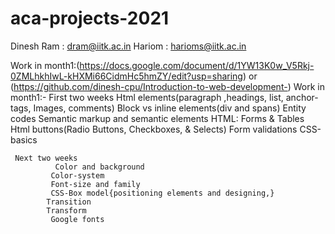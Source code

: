 # aca-projects-2021
   Dinesh Ram  : dram@iitk.ac.in
   Hariom    : harioms@iitk.ac.in 

Work in month1:(https://docs.google.com/document/d/1YW13K0w_V5Rkj-0ZMLhkhIwL-kHXMi66CidmHc5hmZY/edit?usp=sharing) or (https://github.com/dinesh-cpu/Introduction-to-web-development-)
          Work in month1:-
       First two weeks
             Html elements(paragraph ,headings, list, anchor-tags, Images, comments)
             Block vs inline elements(div and spans)
             Entity  codes
             Semantic markup and semantic elements
             HTML: Forms & Tables
             Html buttons(Radio Buttons, Checkboxes, & Selects)
             Form validations
             CSS-basics

     Next two weeks
              Color and background
             Color-system
             Font-size and family
             CSS-Box model{positioning elements and designing,}
            Transition
            Transform
             Google fonts

